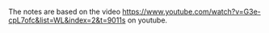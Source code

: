The notes are based on the video <https://www.youtube.com/watch?v=G3e-cpL7ofc&list=WL&index=2&t=9011s> on youtube.
